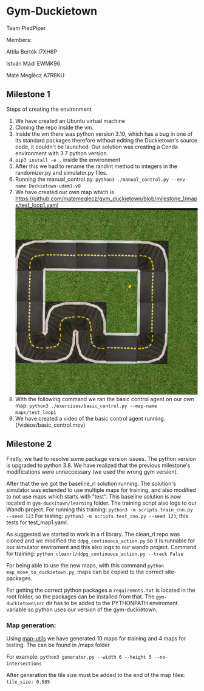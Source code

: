 # Gym-Duckietown 

Team PiedPiper

Members:

Attila Bertók I7XH6P

István Mádi EWMK96

Máté Meglécz A7RBKU

## Milestone 1
Steps of creating the environment

1. We have created an Ubuntu virtual machine
2. Cloning the repo inside the vm.
3. Inside the vm there was python version 3.10, which has a bug in one of its standard packages therefore without editing the Duckietown's source code, it couldn't be launched. Our solution was creating a Conda environment with 3.7 python version.
4. `pip3 install -e .` inside the environment
5. After this we had to rename the randint method to integers in the randomizer.py and simulator.py files.
6. Running the manual_control.py. `python3 ./manual_control.py --env-name Duckietown-udem1-v0`
7. We have created our own map which is https://github.com/matemeglecz/gym_duckietown/blob/milestone_1/maps/test_loop1.yaml
   ![myimage-alt-tag](/images/custom_map.png)
8. With the following command we ran the basic control agent on our own map: `python3 ./exercises/basic_control.py --map-name maps/test_loop1`
9. We have created a video of the basic control agent running. (/videos/basic_control.mov)

## Milestone 2 

Firstly, we had to resolve some package version issues. The python version is upgraded to python 3.8. We have realized that the previous milestone's modifications were unneccessary (we used the wrong gym version).

After that the we got the baseline_rl solution running. The solution's simulator was extended to use multiple maps for training, and also modified to not use maps which starts with "test". This baseline solution is now located in `gym-duckitown/learning` folder. The training script also logs to our Wandb project. For running this training: `python3 -m scripts.train_cnn.py --seed 123` For testing: `python3 -m scripts.test_cnn.py --seed 123`, this tests for test_map1.yaml.

As suggested we started to work in a rl library. The clean_rl repo was cloned and we modified the `ddpg_continuous_action.py` so it is runnable for our simulator enviroment and this also logs to our wandb project. Command for training:
`python cleanrl/ddpg_continuous_action.py --track False`

For being able to use the new maps, with this command `python map_move_to_duckietown.py`, maps can be copied to the correct site-packages.

For getting the correct python packages a `requiremnts.txt` is located in the root folder, so the packages can be installed from that. The `gym-duckietown\src` dir has to be added to the PYTHONPATH enviroment variable so python uses our version of the gym-duckietown.

### Map generation:

Using [map-utils](https://github.com/duckietown/map-utils) we have generated 10 maps for training and 4 maps for testing. The can be found in /maps folder

For example: ```python3 generator.py --width 6 --height 5 --no-intersections```

After generation the tile size must be added to the end of the map files:
```tile_size: 0.585```
